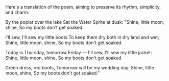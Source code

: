 
<answer>
Here's a translation of the poem, aiming to preserve its rhythm, simplicity, and charm:

By the poplar over the lake
Sat the Water Sprite at dusk:
"Shine, little moon, shine,
So my boots don't get soaked.

I'll sew, I'll sew my little boots
To keep them dry both in dry land and wet;
Shine, little moon, shine,
So my boots don't get soaked.

Today is Thursday, tomorrow Friday —
I'll sew, I'll sew my little jacket:
Shine, little moon, shine,
So my boots don't get soaked.

Green dress, red boots,
Tomorrow will be my wedding day:
Shine, little moon, shine,
So my boots don't get soaked."
</answer>